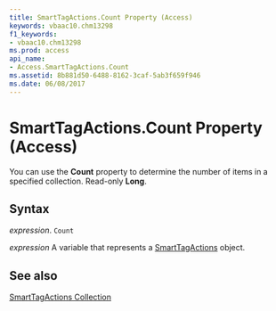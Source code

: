 ```yaml
---
title: SmartTagActions.Count Property (Access)
keywords: vbaac10.chm13298
f1_keywords:
- vbaac10.chm13298
ms.prod: access
api_name:
- Access.SmartTagActions.Count
ms.assetid: 8b881d50-6488-8162-3caf-5ab3f659f946
ms.date: 06/08/2017
---
```



# SmartTagActions.Count Property (Access)

You can use the  **Count** property to determine the number of items in a specified collection. Read-only **Long**.


## Syntax

 _expression_. `Count`

 _expression_ A variable that represents a [SmartTagActions](./Access.SmartTagActions.md) object.


## See also


[SmartTagActions Collection](Access.SmartTagActions.md)

